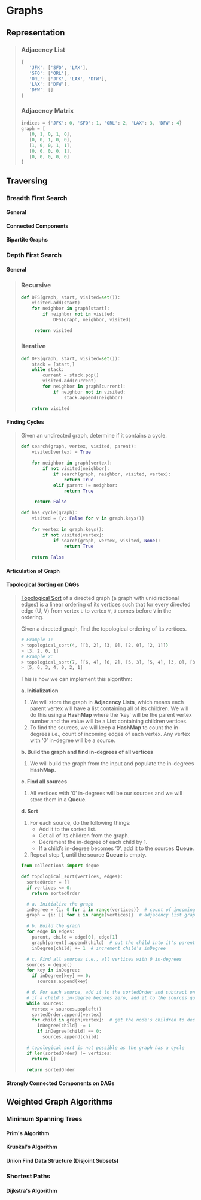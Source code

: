 # Graphs

## Representation

>### Adjacency List
>
>```python
>{
>    'JFK': ['SFO', 'LAX'],
>    'SFO': ['ORL'],
>    'ORL': ['JFK', 'LAX', 'DFW'],
>    'LAX': ['DFW'],
>    'DFW': []
>}
>```
>
>### Adjacency Matrix
>
>```python
>indices = {'JFK': 0, 'SFO': 1, 'ORL': 2, 'LAX': 3, 'DFW': 4}
>graph = [
>    [0, 1, 0, 1, 0],
>    [0, 0, 1, 0, 0],
>    [1, 0, 0, 1, 1],
>    [0, 0, 0, 0, 1],
>    [0, 0, 0, 0, 0]
>]
>```

## Traversing

### Breadth First Search

#### General

>

#### Connected Components

#### Bipartite Graphs

### Depth First Search

#### General

> ### Recursive
>
> ```python
> def DFS(graph, start, visited=set()):
>     visited.add(start)
>     for neighbor in graph[start]:
>         if neighbor not in visited:
>             DFS(graph, neighbor, visited)
>             
>      return visited
> ```
>
> ### Iterative
>
> ```python
> def DFS(graph, start, visited=set()):
>     stack = [start,]
>     while stack:
>         current = stack.pop()
>         visited.add(current)
>         for neighbor in graph[current]:
>             if neighbor not in visited:
>                 stack.append(neighbor)
> 
>     return visited
> ```

#### Finding Cycles

> Given an undirected graph, determine if it contains a cycle.
>
> ```python
> def search(graph, vertex, visited, parent):
>     visited[vertex] = True
>     
>     for neighbor in graph[vertex]:
>         if not visited[neighbor]:
>             if search(graph, neighbor, visited, vertex):
>                 return True
>             elif parent != neighbor:
>                 return True
>             
>      return False
> 
> def has_cycle(graph):
>     visited = {v: False for v in graph.keys()}
>     
>     for vertex in graph.keys():
>         if not visited[vertex]:
>             if search(graph, vertex, visited, None):
>                 return True
>             
>     return False
> ```

#### Articulation of Graph

#### Topological Sorting on DAGs

> [Topological Sort](https://en.wikipedia.org/wiki/Topological_sorting) of a directed graph (a graph with unidirectional edges) is a linear ordering of its vertices such that for every directed edge (U, V) from vertex `U` to vertex `V`, `U` comes before `V` in the ordering.
>
> Given a directed graph, find the topological ordering of its vertices.
>
> ```bash
> # Example 1:
> > topological_sort(4, [[3, 2], [3, 0], [2, 0], [2, 1]])
> > [3, 2, 0, 1]
> # Example 2:
> > topological_sort(7, [[6, 4], [6, 2], [5, 3], [5, 4], [3, 0], [3, 1], [3, 2], [4, 1]])
> > [5, 6, 3, 4, 0, 2, 1]
> ```
>
> This is how we can implement this algorithm:
>
> **a. Initialization**
>
> 1. We will store the graph in **Adjacency Lists**, which means each parent vertex will have a list containing all of its children. We will do this using a **HashMap** where the ‘key’ will be the parent vertex number and the value will be a **List** containing children vertices.
> 2. To find the sources, we will keep a **HashMap** to count the in-degrees i.e., count of incoming edges of each vertex. Any vertex with ‘0’ in-degree will be a source.
>
> **b. Build the graph and find in-degrees of all vertices**
>
> 1. We will build the graph from the input and populate the in-degrees **HashMap**.
>
> **c. Find all sources**
>
> 1. All vertices with ‘0’ in-degrees will be our sources and we will store them in a **Queue**.
>
> **d. Sort**
>
> 1. For each source, do the following things:
>    - Add it to the sorted list.
>    - Get all of its children from the graph.
>    - Decrement the in-degree of each child by 1.
>    - If a child’s in-degree becomes ‘0’, add it to the sources **Queue**.
> 2. Repeat step 1, until the source **Queue** is empty.
>
> ```python
> from collections import deque
> 
> def topological_sort(vertices, edges):
>   sortedOrder = []
>   if vertices <= 0:
>     return sortedOrder
> 
>   # a. Initialize the graph
>   inDegree = {i: 0 for i in range(vertices)}  # count of incoming edges
>   graph = {i: [] for i in range(vertices)}  # adjacency list graph
> 
>   # b. Build the graph
>   for edge in edges:
>     parent, child = edge[0], edge[1]
>     graph[parent].append(child)  # put the child into it's parent's list
>     inDegree[child] += 1  # increment child's inDegree
> 
>   # c. Find all sources i.e., all vertices with 0 in-degrees
>   sources = deque()
>   for key in inDegree:
>     if inDegree[key] == 0:
>       sources.append(key)
> 
>   # d. For each source, add it to the sortedOrder and subtract one from all of its children's in-degrees
>   # if a child's in-degree becomes zero, add it to the sources queue
>   while sources:
>     vertex = sources.popleft()
>     sortedOrder.append(vertex)
>     for child in graph[vertex]:  # get the node's children to decrement their in-degrees
>       inDegree[child] -= 1
>       if inDegree[child] == 0:
>         sources.append(child)
> 
>   # topological sort is not possible as the graph has a cycle
>   if len(sortedOrder) != vertices:
>     return []
> 
>   return sortedOrder
> ```
>
> 

#### Strongly Connected Components on DAGs

## Weighted Graph Algorithms

### Minimum Spanning Trees

#### Prim's Algorithm

#### Kruskal's Algorithm

#### Union Find Data Structure (Disjoint Subsets)

### Shortest Paths

#### Dijkstra's Algorithm



